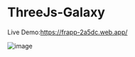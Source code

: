 
# ThreeJs-Galaxy

Live Demo:https://frapp-2a5dc.web.app/

![image](https://user-images.githubusercontent.com/45063194/176489722-d8a67373-7392-481a-a087-7ce13b367ae0.png)

